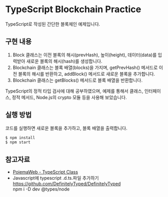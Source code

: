 # TypeScript Blockchain Practice

TypeScript로 작성된 간단한 블록체인 예제입니다.

## 구현 내용

1. Block 클래스는 이전 블록의 해시(prevHash), 높이(height), 데이터(data)를 입력받아 새로운 블록의 해시(hash)를 생성합니다.
2. Blockchain 클래스는 블록 배열(blocks)을 가지며, getPrevHash() 메서드로 이전 블록의 해시를 반환하고, addBlock() 메서드로 새로운 블록을 추가합니다.
3. Blockchain 클래스는 getBlocks() 메서드로 블록 배열을 반환합니다.

TypeScript의 정적 타입 검사에 대해 공부하였으며, 
예제를 통해서 클래스, 인터페이스, 정적 메서드, Node.js의 crypto 모듈 등을 사용해 보았습니다.

## 실행 방법

코드를 실행하면 새로운 블록을 추가하고, 블록 배열을 출력합니다.

```bash
$ npm install
$ npm start
```

## 참고자료
- [PoiemaWeb - TypeScript Class](https://poiemaweb.com/typescript-class)<br>
- Javascript에 typescript .d.ts.파일 추가하기
https://github.com/DefinitelyTyped/DefinitelyTyped <br>
npm i -D dev @types/node
